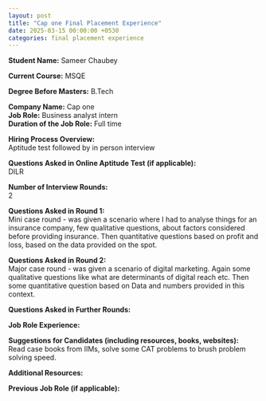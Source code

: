 ```yaml
---
layout: post
title: "Cap one Final Placement Experience"
date: 2025-03-15 00:00:00 +0530
categories: final placement experience
---
```


**Student Name:** Sameer Chaubey   
     
**Current Course:** MSQE  

**Degree Before Masters:** B.Tech  

**Company Name:** Cap one  
**Job Role:** Business analyst intern  
**Duration of the Job Role:** Full time  

**Hiring Process Overview:**  
Aptitude test followed by in person interview

**Questions Asked in Online Aptitude Test (if applicable):**  
DILR

**Number of Interview Rounds:**  
2

**Questions Asked in Round 1:**  
Mini case round - was given a scenario where I had to analyse things for an insurance company, few qualitative questions, about factors considered before providing insurance. Then quantitative questions based on profit and loss, based on the data provided on the spot.

**Questions Asked in Round 2:**  
Major case round - was given a scenario of digital marketing. Again some qualitative questions like what are determinants of digital reach etc. Then some quantitative question based on Data and numbers provided in this context.

**Questions Asked in Further Rounds:**  


**Job Role Experience:**  


**Suggestions for Candidates (including resources, books, websites):**  
Read case books from IIMs, solve some CAT problems to brush problem solving speed.

**Additional Resources:**  


**Previous Job Role (if applicable):**  

